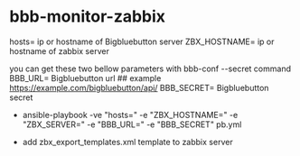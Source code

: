 # bbb-monitor-zabbix

hosts= ip or hostname of Bigbluebutton server
ZBX_HOSTNAME= ip or hostname of zabbix server

you can get these two bellow parameters with bbb-conf --secret command
BBB_URL= Bigbluebutton url  ## example https://example.com/bigbluebutton/api/
BBB_SECRET= Bigbluebutton secret


- ansible-playbook -ve "hosts=" -e "ZBX_HOSTNAME=" -e "ZBX_SERVER=" -e "BBB_URL=" -e "BBB_SECRET"  pb.yml

- add zbx_export_templates.xml template to zabbix server
 
